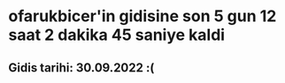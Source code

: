 # ofarukbicer'in gidisine son 5 gun 12 saat 2 dakika 45 saniye kaldi

## Gidis tarihi: 30.09.2022 :(